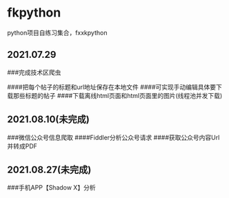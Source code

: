 # fkpython
python项目自练习集合，fxxkpython

## 2021.07.29

###完成技术区爬虫

####把每个帖子的标题和url地址保存在本地文件
####可实现手动编辑具体要下载那些标题的帖子
####下载离线html页面和html页面里的图片(线程池并发下载)

## 2021.08.10(未完成)
###微信公众号信息爬取
####Fiddler分析公众号请求
####获取公众号内容Url并转成PDF

## 2021.08.27(未完成)
###手机APP【Shadow X】分析
####
